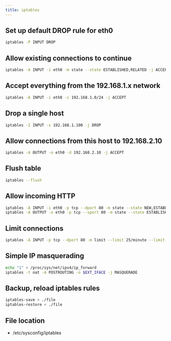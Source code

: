 ```yaml
---
title: iptables
---
```


## Set up default DROP rule for eth0

```bash
iptables -P INPUT DROP
```

## Allow existing connections to continue

```bash
iptables -A INPUT -i eth0 -m state --state ESTABLISHED,RELATED -j ACCEPT
```

## Accept everything from the 192.168.1.x network

```bash
iptables -A INPUT -i eth0 -s 192.168.1.0/24 -j ACCEPT
```

## Drop a single host

```bash
iptables -I INPUT -s 192.168.1.100 -j DROP
```

## Allow connections from this host to 192.168.2.10

```bash
iptables -A OUTPUT -o eth0 -d 192.168.2.10 -j ACCEPT
```

## Flush table
```bash
iptables --flush
```
## Allow incoming HTTP

```bash
iptables -A INPUT -i eth0 -p tcp --dport 80 -m state --state NEW,ESTABLISHED -j ACCEPT
iptables -A OUTPUT -o eth0 -p tcp --sport 80 -m state --state ESTABLISHED -j ACCEPT
```

## Limit connections

```bash
iptables -A INPUT -p tcp --dport 80 -m limit --limit 25/minute --limit-burst 100 -j ACCEPT
```

## Simple IP masquerading
```bash
echo "1" > /proc/sys/net/ipv4/ip_forward
iptables -t nat -A POSTROUTING -o $EXT_IFACE -j MASQUERADE
```
## Backup, reload iptables rules
```bash
iptables-save > ./file
iptables-restore < ./file
```

## File location

- /etc/sysconfig/iptables

